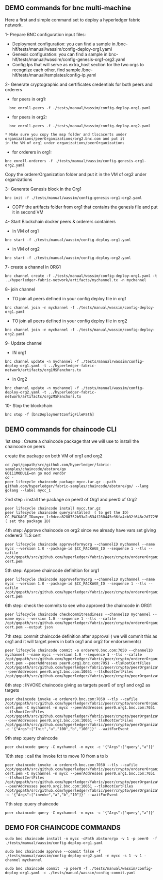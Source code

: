 
## DEMO commands for bnc multi-machine

Here a first and simple command set to deploy a hyperledger fabric network.

1- Prepare BNC configuration input files:
  * Deployment configuration: you can find a sample in /bnc-hlf/tests/manual/wassim/config-deploy-org1.yaml
  * Genesis configuration: you can find a sample in bnc-hlf/tests/manual/wassim/config-genesis-org1-org2.yaml
  * Config Ips that will serve as extra_host section for the two orgs to recognize each other, find sample /bnc-hlf/tests/manual/templates/config-ip.yaml
  
2- Generate cryptographic and certificates credentials for both peers and orderers
  * for peers in org1:
  ````shell script
    bnc enroll-peers -f ./tests/manual/wassim/config-deploy-org1.yaml
  ````
  * for peers in org2:
  ````shell script
    bnc enroll-peers -f ./tests/manual/wassim/config-deploy-org2.yaml
  ````
    * Make sure you copy the msp folder and tlscacerts under  organizations/peerOrganizations/org2.bnc.com and put it 
    in the VM of org1 under organizations/peerOrganizations
  * for orderers in org1:
  ````shell script
  bnc enroll-orderers -f ./tests/manual/wassim/config-genesis-org1-org2.yaml
  ````
Copy the ordererOrganization folder and put it in the VM of org2 under organizations

3- Generate Genesis block in the Org1
````shell script
bnc init -f ./tests/manual/wassim/config-genesis-org1-org2.yaml
````

* COPY the artifacts folder from org1 that contains the genesis file and put it in second VM

4- Start Blockchain docker peers & orderers containers

* In VM of org1
````shell script
bnc start -f ./tests/manual/wassim/config-deploy-org1.yaml
````
* In VM of org2
````shell script
bnc start -f ./tests/manual/wassim/config-deploy-org2.yaml
````

7- create a channel in ORG1
````shell script
bnc channel create -f ./tests/manual/wassim/config-deploy-org1.yaml -t ../hyperledger-fabric-network/artifacts/mychannel.tx -n mychannel
````

8- join channel 

* TO join all peers defined in your config deploy file in org1
````shell script
bnc channel join -n mychannel -f ./tests/manual/wassim/config-deploy-org1.yaml
````

* TO join all peers defined in your config deploy file in org2
````shell script
bnc channel join -n mychannel -f ./tests/manual/wassim/config-deploy-org2.yaml
````

9- Update channel

* IN org1
````shell script
bnc channel update -n mychannel -f ./tests/manual/wassim/config-deploy-org1.yaml -t ../hyperledger-fabric-network/artifacts/org1MSPanchors.tx 
````
* In Org2
````shell script
bnc channel update -n mychannel -f ./tests/manual/wassim/config-deploy-org2.yaml -t ../hyperledger-fabric-network/artifacts/org2MSPanchors.tx 
````


10- Stop the blockchain
````shell script
bnc stop -f [bncDeploymentConfigFilePath]
````

## DEMO commands for chaincode CLI

1st step :  Create a chaincode package that we will use to install the chaincode on peers 

create the package on both VM of org1 and org2

````shell script
cd /opt/gopath/src/github.com/hyperledger/fabric-samples/chaincode/abstore/go
GO111MODULE=on go mod vendor
cd -
peer lifecycle chaincode package mycc.tar.gz --path github.com/hyperledger/fabric-samples/chaincode/abstore/go/ --lang golang --label mycc_1
````

2nd step :  install the package on peer0 of Org1 and peer0 of Org2
````shell script
peer lifecycle chaincode install mycc.tar.gz
peer lifecycle chaincode queryinstalled  ( to get the ID)
CC_PACKAGE_ID=mycc_1:0dcea8280752b53a2a534f280445e36fa4cb32f648c2d7729589821f300d74be  ( set the package ID)
````

4th step: Approve chaincode on org2 since we already have vars set giving orderer3 TLS cert
````shell script
peer lifecycle chaincode approveformyorg --channelID mychannel --name mycc --version 1.0 --package-id $CC_PACKAGE_ID --sequence 1 --tls --cafile /opt/gopath/src/github.com/hyperledger/fabric/peer/crypto/ordererOrganizations/bnc.com/orderers/orderer3.bnc.com/msp/tlscacerts/tlsca.bnc.com-cert.pem
````

5th step: Approve chaincode definition for org1
````shell script
peer lifecycle chaincode approveformyorg --channelID mychannel --name mycc --version 1.0 --package-id $CC_PACKAGE_ID --sequence 1 --tls --cafile /opt/gopath/src/github.com/hyperledger/fabric/peer/crypto/ordererOrganizations/bnc.com/orderers/orderer0.bnc.com/msp/tlscacerts/tlsca.bnc.com-cert.pem

````

6th step: check the commits to see who approved the chaincode in ORG1
````shell script
peer lifecycle chaincode checkcommitreadiness --channelID mychannel --name mycc --version 1.0 --sequence 1 --tls --cafile /opt/gopath/src/github.com/hyperledger/fabric/peer/crypto/ordererOrganizations/bnc.com/orderers/orderer0.bnc.com/msp/tlscacerts/tlsca.bnc.com-cert.pem --output json
````

7th step: commit chaincode definition after approval ( we will commit this as org1 and it will target peers in both org1 and org2 for endorsements)
 ````shell script
 peer lifecycle chaincode commit -o orderer0.bnc.com:7050 --channelID mychannel --name mycc --version 1.0 --sequence 1 --tls --cafile /opt/gopath/src/github.com/hyperledger/fabric/peer/crypto/ordererOrganizations/bnc.com/orderers/orderer0.bnc.com/msp/tlscacerts/tlsca.bnc.com-cert.pem --peerAddresses peer0.org1.bnc.com:7051 --tlsRootCertFiles /opt/gopath/src/github.com/hyperledger/fabric/peer/crypto/peerOrganizations/org1.bnc.com/peers/peer0.org1.bnc.com/tls/ca.crt --peerAddresses peer0.org2.bnc.com:10051 --tlsRootCertFiles /opt/gopath/src/github.com/hyperledger/fabric/peer/crypto/peerOrganizations/org2.bnc.com/peers/peer1.org2.bnc.com/tls/ca.crt
````


8th step : INVOKE chaincode giving as targets peer0 of org1 and org2 as targets
 ````shell script
peer chaincode invoke -o orderer0.bnc.com:7050 --tls --cafile /opt/gopath/src/github.com/hyperledger/fabric/peer/crypto/ordererOrganizations/bnc.com/orderers/orderer0.bnc.com/msp/tlscacerts/tlsca.bnc.com-cert.pem -C mychannel -n mycc --peerAddresses peer0.org1.bnc.com:7051 --tlsRootCertFiles /opt/gopath/src/github.com/hyperledger/fabric/peer/crypto/peerOrganizations/org1.bnc.com/peers/peer0.org1.bnc.com/tls/ca.crt --peerAddresses peer0.org2.bnc.com:10051 --tlsRootCertFiles /opt/gopath/src/github.com/hyperledger/fabric/peer/crypto/peerOrganizations/org2.bnc.com/peers/peer0.org2.bnc.com/tls/ca.crt -c '{"Args":["Init","a","100","b","100"]}' --waitForEvent
````

9th step :query chaincode 
 ````shell script
peer chaincode query -C mychannel -n mycc -c '{"Args":["query","a"]}'
````

10th step : call the invoke fct to move 10 from a to b
 ````shell script
peer chaincode invoke -o orderer0.bnc.com:7050 --tls --cafile /opt/gopath/src/github.com/hyperledger/fabric/peer/crypto/ordererOrganizations/bnc.com/orderers/orderer0.bnc.com/msp/tlscacerts/tlsca.bnc.com-cert.pem -C mychannel -n mycc --peerAddresses peer0.org1.bnc.com:7051 --tlsRootCertFiles /opt/gopath/src/github.com/hyperledger/fabric/peer/crypto/peerOrganizations/org1.bnc.com/peers/peer0.org1.bnc.com/tls/ca.crt --peerAddresses peer0.org2.bnc.com:10051 --tlsRootCertFiles /opt/gopath/src/github.com/hyperledger/fabric/peer/crypto/peerOrganizations/org2.bnc.com/peers/peer0.org2.bnc.com/tls/ca.crt -c '{"Args":["invoke","a","b","10"]}' --waitForEvent
 ````


11th step :query chaincode 
 ````shell script
peer chaincode query -C mychannel -n mycc -c '{"Args":["query","a"]}'
````

## DEMO FOR CHAINCODE COMMANDS
 ````shell script
sudo bnc chaincode install -n mycc -cPath abstore/go -v 1 -p peer0  -f ./tests/manual/wassim/config-deploy-org1.yaml
````

 ````shell script
sudo bnc chaincode approve --commit false -f ./tests/manual/wassim/config-deploy-org2.yaml -n mycc -s 1 -v 1 -channel mychannel
````

 ````shell script
sudo bnc chaincode commit  -p peer0 -f ./tests/manual/wassim/config-deploy-org1.yaml -c ./tests/manual/wassim/config-commit.yaml
````

